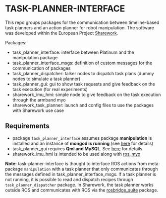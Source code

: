 TASK-PLANNER-INTERFACE
====================

This repo groups packages for the communication between timeline-based task planners and an action planner for robot manipulation.
The software was developed within the European Project [Sharework](https://sharework-project.eu/). 

Packages:

 - task_planner_interface: interface between Platinum and the manipulation package
 - task_planner_interface_msgs: definition of custom messages for the communication of packages
 - task_planner_dispatcher: talker nodes to dispatch task plans (dummy nodes to simulate a task planner)
 - task_planner_gui: gui to show task requests and give feedback on the task execution (for real experiments)
 - sharework_imu_hmi: simple node to give feedback on the task execution through the armband myo
 - sharework_task_planner: launch and config files to use the packages with Sharework use case
 
## Requirements

 - package ``task_planner_interface`` assumes package **manipulation** is installed and an instance of **mongod is running** (see [here](https://bitbucket.org/CNR-ITIA/task-planner-interface/src/d7cf9a4e0726/task_planner_interface/?at=master) for details)
 - task_planner_gui requires **Qml and MySQL**. See [here](https://bitbucket.org/CNR-ITIA/task-planner-interface/src/master/task_planner_gui/) for details
 - sharework_imu_hmi is intended to be used along with [ros_myo](https://github.com/JRL-CARI-CNR-UNIBS/ros_myo?organization=JRL-CARI-CNR-UNIBS&organization=JRL-CARI-CNR-UNIBS)
 
 **Note:** task-planner-interface is thought to interface ROS actions from meta-package ``manipulation`` with a task planner that only communicates through the messages defined in task_planner_interface_msgs. If a task planner is not running, it is possible to read and dispatch recipes through ``task_planner_dispatcher`` package.
 In Sharework, the task planner works outside ROS and communicates with ROS via the [rosbridge_suite](http://wiki.ros.org/rosbridge_suite) package.